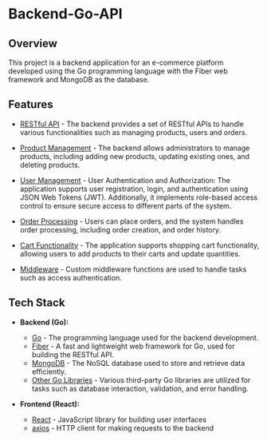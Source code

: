 # Backend-Go-API

## Overview

This project is a backend application for an e-commerce platform developed using the Go programming language with the Fiber web framework and MongoDB as the database.

## Features

- [RESTful API]() - The backend provides a set of RESTful APIs to handle various functionalities such as managing products, users and orders.

- [Product Management]() - The backend allows administrators to manage products, including adding new products, updating existing ones, and deleting products.

- [User Management]() - User Authentication and Authorization: The application supports user registration, login, and authentication using JSON Web Tokens (JWT). Additionally, it implements role-based access control to ensure secure access to different parts of the system.

- [Order Processing]() - Users can place orders, and the system handles order processing, including order creation, and order history.

- [Cart Functionality]() - The application supports shopping cart functionality, allowing users to add products to their carts and update quantities.

- [Middleware]() - Custom middleware functions are used to handle tasks such as access authentication.

## Tech Stack

- **Backend (Go):**

  - [Go]() - The programming language used for the backend development.
  - [Fiber](https://github.com/gofiber/fiber/v2) - A fast and lightweight web framework for Go, used for building the RESTful API.
  - [MongoDB]() - The NoSQL database used to store and retrieve data efficiently.
  - [Other Go Libraries]() - Various third-party Go libraries are utilized for tasks such as database interaction, validation, and error handling.

- **Frontend (React):**

  - [React](https://reactjs.org/) - JavaScript library for building user interfaces
  - [axios](https://github.com/axios/axios) - HTTP client for making requests to the backend
